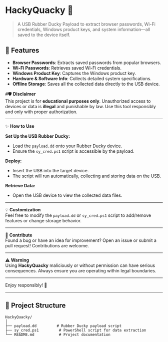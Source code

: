 # HackyQuacky 🦆  
> A USB Rubber Ducky Payload to extract browser passwords, Wi-Fi credentials, Windows product keys, and system information—all saved to the device itself.

## 🚀 Features
- **Browser Passwords**: Extracts saved passwords from popular browsers.  
- **Wi-Fi Passwords**: Retrieves saved Wi-Fi credentials.  
- **Windows Product Key**: Captures the Windows product key.  
- **Hardware & Software Info**: Collects detailed system specifications.  
- **Offline Storage**: Saves all the collected data directly to the USB device.

#🛡️ **Disclaimer**  
This project is for **educational purposes only**. Unauthorized access to devices or data is **illegal** and punishable by law. Use this tool responsibly and only with proper authorization.

---

✨ **How to Use**  

**Set Up the USB Rubber Ducky:**  
- Load the `payload.dd` onto your Rubber Ducky device.  
- Ensure the `sy_cred.ps1` script is accessible by the payload.  

**Deploy:**  
- Insert the USB into the target device.  
- The script will run automatically, collecting and storing data on the USB.  

**Retrieve Data:**  
- Open the USB device to view the collected data files.

---

💡 **Customization**  
Feel free to modify the `payload.dd` or `sy_cred.ps1` script to add/remove features or change storage behavior.

---

📢 **Contribute**  
Found a bug or have an idea for improvement? Open an issue or submit a pull request! Contributions are welcome.

---

⚠️ **Warning**  
Using **HackyQuacky** maliciously or without permission can have serious consequences. Always ensure you are operating within legal boundaries.

---

Enjoy responsibly! 🦆


---

## 📁 Project Structure
```plaintext
HackyQuacky/
│
├── payload.dd         # Rubber Ducky payload script
├── sy_cred.ps1         # PowerShell script for data extraction
└── README.md           # Project documentation


